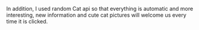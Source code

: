  In addition, I used random Cat api so that everything is automatic and more interesting, new information and cute cat pictures will welcome us every time it is clicked.